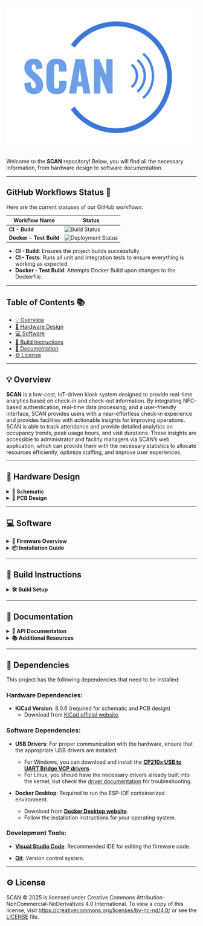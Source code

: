 # ![Project Logo](docs/logo/logo.png)

Welcome to the **SCAN** repository! Below, you will find all the necessary information, from hardware design to software documentation.

---

## GitHub Workflows Status 🔧

Here are the current statuses of our GitHub workflows:

| Workflow Name            | Status                                  |
| ------------------------ | --------------------------------------- |
| **CI - Build**            | ![Build Status](https://github.com/jjsprandel/SCAN/actions/workflows/build.yml/badge.svg?branch=main&event=pull_request) |
| **Docker - Test Build**   | ![Deployment Status](https://github.com/jjsprandel/UCF-Senior-Design/actions/workflows/docker-build.yml/badge.svg) |

- **CI - Build**: Ensures the project builds successfully.
- **CI - Tests**: Runs all unit and integration tests to ensure everything is working as expected.
- **Docker - Test Build**: Attempts Docker Build upon changes to the Dockerfile.

---

## Table of Contents 📚
- [💡 Overview](#overview)
- [🔧 Hardware Design](#hardware-design)
- [💻 Software](#software)
- [🔨 Build Instructions](#build-instructions)
- [📑 Documentation](#documentation)
- [⚙️ License](#license)

---

## 💡 Overview
 **SCAN** is a low-cost, IoT-driven kiosk system designed to provide real-time analytics based on check-in and check-out information. By integrating NFC-based authentication, real-time data processing, and a user-friendly interface, SCAN provides users with a near-effortless check-in experience and provides facilities with actionable insights for improving operations. SCAN is able to track attendance and provide detailed analytics on occupancy trends, peak usage hours, and visit durations. These insights are accessible to administrator and facility managers via SCAN’s web application, which can provide them with the necessary statistics to allocate resources efficiently, optimize staffing, and improve user experiences.

---

## 🔧 Hardware Design
<details>
  <summary><strong>📡 Schematic</strong></summary>

  Below is the schematic of the hardware design:

  ![Schematic](docs/schematic-preview/schematic-preview.png)
  
  **Key Features**:
  - Feature 1
  - Feature 2
  - Feature 3

  Additional hardware files can be found in the [hardware directory](hardware_design).

</details>

<details>
  <summary><strong>🔌 PCB Design</strong></summary>

  Here's the PCB design layout:

  ![PCB](docs/pcb-design/pcb_layout.png)

  **Important Notes**:
  - Note about the PCB.
  - Power considerations.
  - Any important design choices.

</details>

---

## 💻 Software
<details>
  <summary><strong>💾 Firmware Overview</strong></summary>

  The firmware is designed to work with the hardware for controlling the device. You can find the code [here](path/to/firmware).

  **Key Libraries Used**:
  - Library 1
  - Library 2

</details>

<details>
  <summary><strong>📦 Installation Guide</strong></summary>

  Follow these steps to install the firmware:
  
  1. Step 1
  2. Step 2
  3. Step 3

  Detailed instructions are available in the [installation guide](link_to_guide).

</details>

---

## 🔨 Build Instructions

<details>
  <summary><strong>🛠️ Build Setup</strong></summary>

  To build the project, follow these steps:

  1. Clone the repository:
     ```bash
     git clone https://github.com/jjsprandel/SCAN.git
     ```
  2. Connect your ESP32 to your computer using USB-C. The Docker container is designed to automatically recognize the device and use port 4000 to communicate to the ESP32 for flashing.
  3. Reopen Visual Studio Code in Container. This step requires having the Docker VS Code extension installed on your host machine. 
  4. Within the container, on first run, configure the ESP-IDF extension from the list of commands that come with the ESP-IDF extension.
     4a. Select "Use existing setup."
     4b. The extension should automatically find the right tool paths and folders. Select the configuration option with the auto-filled paths.
  5. Compile the firmware:
     ```bash
     idf.py build
     ```  
      5a. Alternatively, click the wrench button at the bottom of VS Code to build.
  6. Flash the firmware:
     ```bash
     idf.py --port 'rfc2217://host.docker.internal:4000?ign_set_control' flash
     ```
      6a. Alternatively, click the lightning button at the bottom of VS Code to flash.

  **Tips**:
  - Ensure your system meets the requirements listed in the [build prerequisites](link_to_prerequisites).
  - If you encounter issues, check the [troubleshooting guide](link_to_troubleshooting).

</details>

---

## 📑 Documentation
<details>
  <summary><strong>📝 API Documentation</strong></summary>

  - **[API Reference](link_to_api_reference)**: Detailed API usage and function descriptions.
  - **[Hardware Docs](link_to_hardware_docs)**: Documentation on hardware design.

</details>

<details>
  <summary><strong>📚 Additional Resources</strong></summary>

  - **[Project Wiki](link_to_wiki)**: Explore the project wiki for more in-depth articles.
  - **[User Manual](link_to_user_manual)**: Comprehensive user guide for operation.

</details>

---

## 🔌 Dependencies

This project has the following dependencies that need to be installed:

### **Hardware Dependencies:**
- **KiCad Version**: 8.0.6 (required for schematic and PCB design)
  - Download from [KiCad official website](https://kicad.org/download/).
  
### **Software Dependencies:**
- **USB Drivers**: For proper communication with the hardware, ensure that the appropriate USB drivers are installed.
  - For Windows, you can download and install the **[CP210x USB to UART Bridge VCP drivers](https://www.silabs.com/developer-tools/usb-to-uart-bridge-vcp-drivers?tab=downloads)**.
  - For Linux, you should have the necessary drivers already built into the kernel, but check the [driver documentation](https://www.silabs.com/community/interface/usb-bridges) for troubleshooting.

- **Docker Desktop**: Required to run the ESP-IDF containerized environment.
  - Download from **[Docker Desktop website](https://www.docker.com/products/docker-desktop)**.
  - Follow the installation instructions for your operating system.
  
### **Development Tools:**
- **[Visual Studio Code](https://code.visualstudio.com/)**: Recommended IDE for editing the firmware code.

- **[Git](https://git-scm.com/)**: Version control system.

---

## ⚙️ License
SCAN © 2025 is licensed under Creative Commons Attribution-NonCommercial-NoDerivatives 4.0 International. To view a copy of this license, visit https://creativecommons.org/licenses/by-nc-nd/4.0/ or see the [LICENSE](LICENSE) file.

